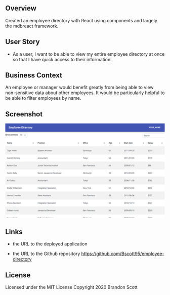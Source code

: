 ## Overview

Created an employee directory with React using components and largely the mdbreact framework.

## User Story

* As a user, I want to be able to view my entire employee directory at once so that I have quick access to their information.

## Business Context

An employee or manager would benefit greatly from being able to view non-sensitive data about other employees. It would be particularly helpful to be able to filter employees by name.

## Screenshot
![screenshot](./screenshot.png)

## Links

* the URL to the deployed application


* the URL to the Github repository
https://github.com/Bscott95/employee-directory 

## License
Licensed under the MIT License
Copyright 2020 Brandon Scott
